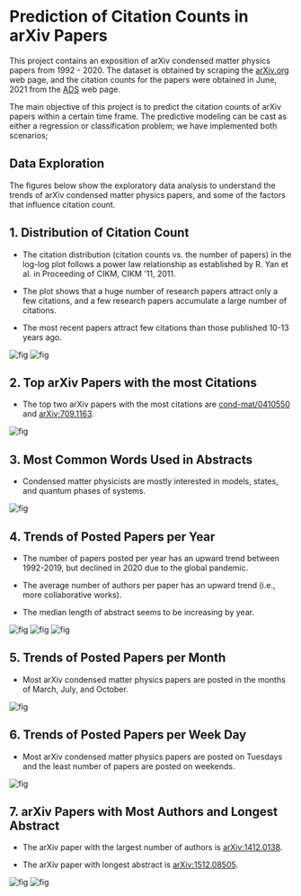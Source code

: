 # Prediction of Citation Counts in arXiv Papers
This project contains an exposition of arXiv condensed matter physics papers from 1992 - 2020. The dataset is obtained by scraping the [arXiv.org](https://arxiv.org) web page, and the citation counts for the papers were obtained in June, 2021 from the [ADS](https://ui.adsabs.harvard.edu) web page. 

The main objective of this project is to predict the citation counts of arXiv papers within a certain time frame. The predictive modeling can be cast as either a regression or classification problem; we have implemented both scenarios;

## Data Exploration

The figures below show the exploratory data analysis to understand the trends of arXiv condensed matter physics papers, and some of the factors that influence citation count. 

## 1. Distribution of Citation Count

 - The citation distribution (citation counts vs. the number of papers) in the log-log plot follows a power law relationship as established by R. Yan et al. in Proceeding of CIKM, CIKM '11, 2011.
 
 - The plot shows that a huge number of research papers attract only a few citations, and a few research papers accumulate a large number of citations.
 
 - The most recent papers attract few citations than those published 10-13 years ago.

![fig](images/fig5a.png)
![fig](images/fig5c.png)

## 2. Top arXiv Papers with the most Citations

- The top two arXiv papers with the most citations are [cond-mat/0410550](https://arxiv.org/abs/cond-mat/0410550) and [arXiv:709.1163](https://arxiv.org/abs/709.1163).

![fig](images/fig5d.png)

## 3. Most Common Words Used in Abstracts

- Condensed matter physicists are mostly interested in models, states, and quantum phases of systems.

![fig](images/fig1a.png)

## 4. Trends of Posted Papers per Year

- The number of papers posted per year has an upward trend between 1992-2019, but declined in 2020 due to the global pandemic.

- The average number of authors per paper has an upward trend (i.e., more collaborative works).

- The median length of abstract seems to be increasing by year.


![fig](images/fig4c.png)
![fig](images/fig4b.png)
![fig](images/fig4e.png)

## 5. Trends of Posted Papers per Month

- Most arXiv condensed matter physics papers are posted in the months of March, July, and October.

![fig](images/fig3a.png)

## 6. Trends of Posted Papers per Week Day

- Most arXiv condensed matter physics papers are posted on Tuesdays and the least number of papers are posted on weekends.

![fig](images/fig2a.png)

## 7. arXiv Papers with Most Authors and Longest Abstract

- The arXiv paper with the largest number of authors is [arXiv:1412.0138](https://arxiv.org/abs/1412.0138).

- The arXiv paper with longest abstract is [arXiv:1512.08505](https://arxiv.org/abs/1512.08505).

![fig](images/fig2b.png)
![fig](images/fig2c.png)